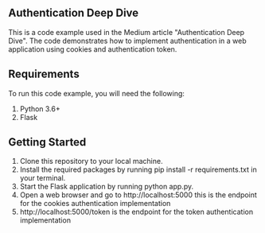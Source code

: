 ## Authentication Deep Dive

This is a code example used in the Medium article "Authentication Deep Dive". The code demonstrates how to implement authentication in a web application using cookies and authentication token.

## Requirements

To run this code example, you will need the following:

1. Python 3.6+
2. Flask

## Getting Started

1. Clone this repository to your local machine.
2. Install the required packages by running pip install -r requirements.txt in your terminal.
3. Start the Flask application by running python app.py.
4. Open a web browser and go to http://localhost:5000 this is the endpoint for the cookies authentication implementation
5. http://localhost:5000/token is the endpoint for the token authentication implementation
